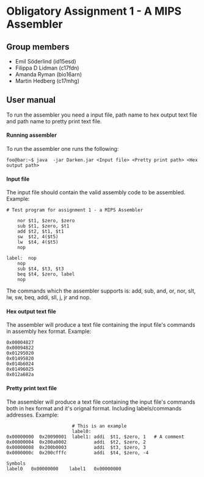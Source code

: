 # Obligatory Assignment 1 - A MIPS Assembler
## Group members
* Emil Söderlind (id15esd)
* Filippa D Lidman (c17fdn)
* Amanda Ryman (bio16arn)
* Martin Hedberg (c17mhg)
## User manual
To run the assembler you need a input file, path name to hex output text file and path name to pretty print text file.

#### Running assembler
To run the assembler one runs the following:

```console
foo@bar:~$ java  -jar Darken.jar <Input file> <Pretty print path> <Hex output path>
```

#### Input file
The input file should contain the valid assembly code to be assembled. Example: 
```
# Test program for assignment 1 - a MIPS Assembler

	nor $t1, $zero, $zero
	sub $t1, $zero, $t1
	add $t2, $t1, $t1
	sw  $t2, 4($t5)
	lw  $t4, 4($t5)
	nop

label:	nop
	nop
	sub $t4, $t3, $t3
	beq $t4, $zero, label
	nop
```

The commands which the assembler supports is: add, sub, and, or, nor, slt, lw, sw, beq, addi, sll, j, jr and nop.

#### Hex output text file
The assembler will produce a text file containing the input file's commands in assembly hex format. Example: 
```
0x00004827
0x00094822
0x01295020
0x01495820
0x014b6024
0x01496025
0x012a682a

```

#### Pretty print text file
The assembler will produce a text file containing the input file's commands both in hex format and it's orignal format. Including labels/commands addresses. Example: 
```
                        # This is an example
                        label0:
0x00000000  0x20090001  label1: addi  $t1, $zero, 1   # A comment
0x00000004  0x200a0002          addi  $t2, $zero, 2
0x00000008  0x200b0003          addi  $t3, $zero, 3
0x0000000c  0x200cfffc          addi  $t4, $zero, -4

Symbols
label0   0x00000000    label1   0x00000000  
```
